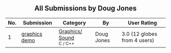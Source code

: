 ﻿<div align="center">

## All Submissions by Doug Jones

</div>

No.  | Submission | Category | By   | User Rating
---- | ---------- | -------- | ---- | -----------
1 | [graphics demo<br />](https://github.com/Planet-Source-Code/doug-jones-graphics-demo__3-1191) | [Graphics/ Sound<br /><sup>C / C++</sup>](../ByCategory/graphics-sound__3-15.md) | Doug Jones | 3.0 (12 globes from 4 users)
